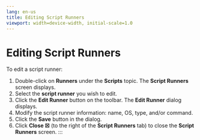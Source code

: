 ```yaml
---
lang: en-us
title: Editing Script Runners
viewport: width=device-width, initial-scale=1.0
---
```


#  Editing Script Runners

To edit a script runner:

1.  Double-click on **Runners** under the **Scripts** topic. The
    **Script Runners** screen displays.
2.  Select the **script runner** you wish to edit.
3.  Click the **Edit Runner** button on the toolbar. The **Edit Runner**
    dialog displays.
4.  Modify the script runner information: name, OS, type, and/or
    command.
5.  Click the **Save** button in the dialog.
6.  Click **Close ☒** (to the right of the **Script Runners** tab) to
    close the **Script Runners** screen.
:::

 

